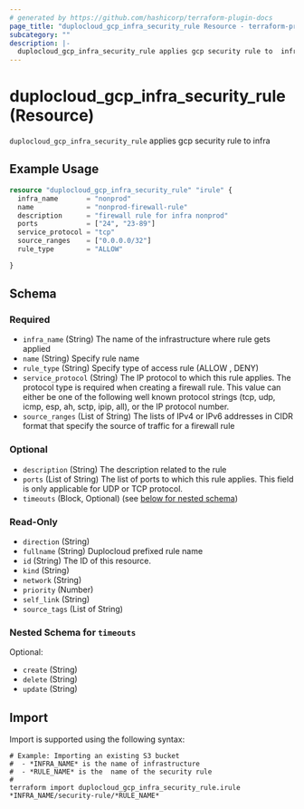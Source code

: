 ```yaml
---
# generated by https://github.com/hashicorp/terraform-plugin-docs
page_title: "duplocloud_gcp_infra_security_rule Resource - terraform-provider-duplocloud"
subcategory: ""
description: |-
  duplocloud_gcp_infra_security_rule applies gcp security rule to  infra
---
```


# duplocloud_gcp_infra_security_rule (Resource)

`duplocloud_gcp_infra_security_rule` applies gcp security rule to  infra

## Example Usage

```terraform
resource "duplocloud_gcp_infra_security_rule" "irule" {
  infra_name       = "nonprod"
  name             = "nonprod-firewall-rule"
  description      = "firewall rule for infra nonprod"
  ports            = ["24", "23-89"]
  service_protocol = "tcp"
  source_ranges    = ["0.0.0.0/32"]
  rule_type        = "ALLOW"

}
```

<!-- schema generated by tfplugindocs -->
## Schema

### Required

- `infra_name` (String) The name of the infrastructure where rule gets applied
- `name` (String) Specify rule name
- `rule_type` (String) Specify type of access rule (ALLOW , DENY)
- `service_protocol` (String) The IP protocol to which this rule applies. The protocol type is required when creating a firewall rule. This value can either be one of the following well known protocol strings (tcp, udp, icmp, esp, ah, sctp, ipip, all), or the IP protocol number.
- `source_ranges` (List of String) The lists of IPv4 or IPv6 addresses in CIDR format that specify the source of traffic for a firewall rule

### Optional

- `description` (String) The description related to the rule
- `ports` (List of String) The list of ports to which this rule applies. This field is only applicable for UDP or TCP protocol.
- `timeouts` (Block, Optional) (see [below for nested schema](#nestedblock--timeouts))

### Read-Only

- `direction` (String)
- `fullname` (String) Duplocloud prefixed rule name
- `id` (String) The ID of this resource.
- `kind` (String)
- `network` (String)
- `priority` (Number)
- `self_link` (String)
- `source_tags` (List of String)

<a id="nestedblock--timeouts"></a>
### Nested Schema for `timeouts`

Optional:

- `create` (String)
- `delete` (String)
- `update` (String)

## Import

Import is supported using the following syntax:

```shell
# Example: Importing an existing S3 bucket
#  - *INFRA_NAME* is the name of infrastructure
#  - *RULE_NAME* is the  name of the security rule
#
terraform import duplocloud_gcp_infra_security_rule.irule *INFRA_NAME/security-rule/*RULE_NAME*
```
